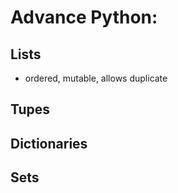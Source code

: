 # Advance Python:
## Lists
- ordered, mutable, allows duplicate

## Tupes

## Dictionaries

## Sets
